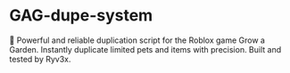 # GAG-dupe-system
💸 Powerful and reliable duplication script for the Roblox game Grow a Garden. Instantly duplicate limited pets and items with precision. Built and tested by Ryv3x.
